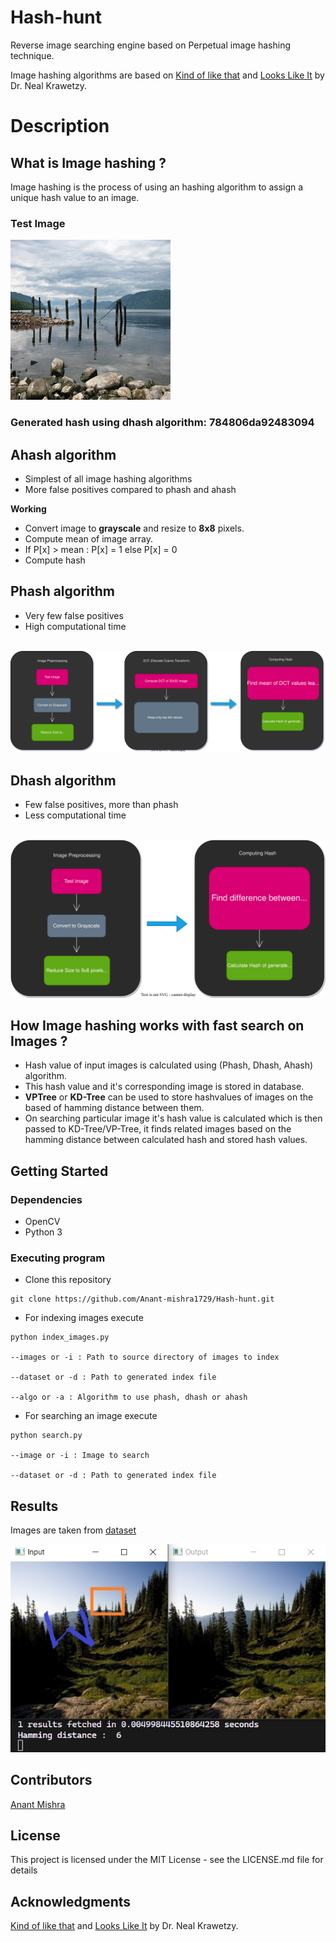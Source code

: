 # Hash-hunt

Reverse image searching engine based on Perpetual image hashing technique.

Image hashing algorithms are based on 
<a href="https://www.hackerfactor.com/blog/?/archives/529-Kind-of-Like-That.html">Kind of like that</a> and 
<a href="https://hackerfactor.com/blog/index.php%3F/archives/432-Looks-Like-It.html">Looks Like It</a> by Dr. Neal Krawetzy.

# Description

## What is Image hashing ?
Image hashing is the process of using an hashing algorithm to assign a unique hash value to an image.

### Test Image

<img src = "Resources/lake.jpg">

### Generated hash using dhash algorithm: 784806da92483094

## Ahash algorithm 
* Simplest of all image hashing algorithms
* More false positives compared to phash and ahash

**Working**
* Convert image to **grayscale** and resize to **8x8** pixels.
* Compute mean of image array.
* If P[x] > mean : P[x] = 1 else P[x] = 0
* Compute hash

## Phash algorithm
* Very few false positives
* High computational time

<br />
<img src = "Resources/Phash.svg">

<br />

## Dhash algorithm
* Few false positives, more than phash
* Less computational time

<br />
<img src = "Resources/Dhash.svg">

<br />

## How Image hashing works with fast search on Images ?

* Hash value of input images is calculated using (Phash, Dhash, Ahash) algorithm.
* This hash value and it's corresponding image is stored in database.
* **VPTree** or **KD-Tree** can be used to store hashvalues of images on the based of hamming distance between them.
* On searching particular image it's hash value is calculated which is then passed to KD-Tree/VP-Tree, it finds related images based on the hamming distance between calculated hash and stored hash values.

## Getting Started

### Dependencies 

* OpenCV
* Python 3

### Executing program

* Clone this repository

```
git clone https://github.com/Anant-mishra1729/Hash-hunt.git
```
* For indexing images execute
```
python index_images.py 

--images or -i : Path to source directory of images to index

--dataset or -d : Path to generated index file

--algo or -a : Algorithm to use phash, dhash or ahash
```

* For searching an image execute
```
python search.py 

--image or -i : Image to search

--dataset or -d : Path to generated index file
```

## Results
Images are taken from <a href = "https://www.kaggle.com/datasets/erennik/places">dataset</a>

<img src = "Resources/result.jpg">

## Contributors

<a href="https://github.com/Anant-mishra1729">Anant Mishra</a>

## License

This project is licensed under the MIT License - see the LICENSE.md file for details

## Acknowledgments
<a href="https://www.hackerfactor.com/blog/?/archives/529-Kind-of-Like-That.html">Kind of like that</a> and 
<a href="https://hackerfactor.com/blog/index.php%3F/archives/432-Looks-Like-It.html">Looks Like It</a> by Dr. Neal Krawetzy.
